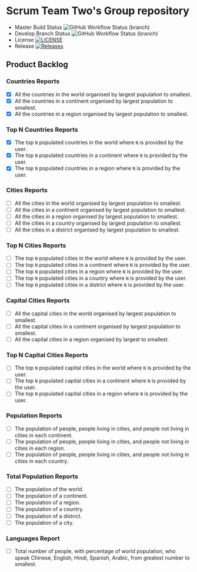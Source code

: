 

# Scrum Team Two's Group repository

* Master Build Status ![GitHub Workflow Status (branch)](https://img.shields.io/github/actions/workflow/status/vintagefuture/sem-scrum-team-2/main.yml?branch=master)
* Develop Branch Status ![GitHub Workflow Status (branch)](https://img.shields.io/github/actions/workflow/status/vintagefuture/sem-scrum-team-2/main.yml?branch=develop)
* License [![LICENSE](https://img.shields.io/github/license/vintagefuture/sem-scrum-team-2.svg?style=flat-square)](https://github.com/vintagefuture/sem-scrum-team-2/blob/master/LICENSE)
* Release [![Releases](https://img.shields.io/github/release/vintagefuture/sem-scrum-team-2/all.svg?style=flat-square)](https://github.com/vintagefuture/sem-scrum-team-2/releases)

## Product Backlog

### Countries Reports
- [x] All the countries in the world organised by largest population to smallest.
- [x] All the countries in a continent organised by largest population to smallest.
- [x] All the countries in a region organised by largest population to smallest.

### Top N Countries Reports
- [x] The top `N` populated countries in the world where `N` is provided by the user.
- [x] The top `N` populated countries in a continent where `N` is provided by the user.
- [x] The top `N` populated countries in a region where `N` is provided by the user.

### Cities Reports
- [ ] All the cities in the world organised by largest population to smallest.
- [ ] All the cities in a continent organised by largest population to smallest.
- [ ] All the cities in a region organised by largest population to smallest.
- [ ] All the cities in a country organised by largest population to smallest.
- [ ] All the cities in a district organised by largest population to smallest.

### Top N Cities Reports
- [ ] The top `N` populated cities in the world where `N` is provided by the user.
- [ ] The top `N` populated cities in a continent where `N` is provided by the user.
- [ ] The top `N` populated cities in a region where `N` is provided by the user.
- [ ] The top `N` populated cities in a country where `N` is provided by the user.
- [ ] The top `N` populated cities in a district where `N` is provided by the user.

### Capital Cities Reports
- [ ] All the capital cities in the world organised by largest population to smallest.
- [ ] All the capital cities in a continent organised by largest population to smallest.
- [ ] All the capital cities in a region organised by largest to smallest.

### Top N Capital Cities Reports
- [ ] The top `N` populated capital cities in the world  where `N` is provided by the user.
- [ ] The top `N` populated capital cities in a continent where `N` is provided by the user.
- [ ] The top `N` populated capital cities in a region where `N` is provided by the user.

### Population Reports
- [ ] The population of people, people living in cities, and people not living in cities in each continent.
- [ ] The population of people, people living in cities, and people not living in cities in each region.
- [ ] The population of people, people living in cities, and people not living in cities in each country.

### Total Population Reports
- [ ] The population of the world.
- [ ] The population of a continent.
- [ ] The population of a region.
- [ ] The population of a country.
- [ ] The population of a district.
- [ ] The population of a city.

### Languages Report
- [ ] Total number of people, with percentage of world population, who speak Chinese, English, Hindi, Spanish, Arabic, from greatest number to smallest.
